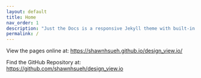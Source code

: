 ```yaml
---
layout: default
title: Home
nav_order: 1
description: "Just the Docs is a responsive Jekyll theme with built-in search that is easily customizable and hosted on GitHub Pages."
permalink: /
---
```


View the pages online at: https://shawnhsueh.github.io/design_view.io/

Find the GitHub Repository at: https://github.com/shawnhsueh/design_view.io
